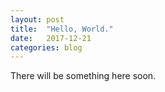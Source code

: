 ```yaml
---
layout: post
title:  "Hello, World."
date:   2017-12-21
categories: blog
---
```

There will be something here soon.
